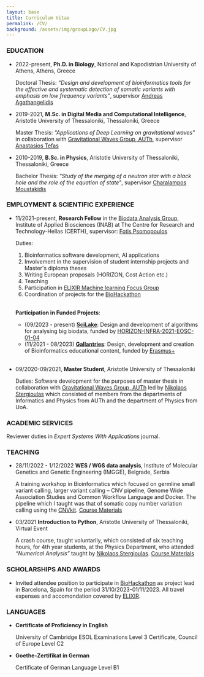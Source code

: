 ```yaml
---
layout: base
title: Curriculum Vitae
permalink: /CV/
background: /assets/img/groupLogo/CV.jpg
---
```




### EDUCATION
<p style="margin-bottom:15px"></p>

- 2022-present,    **Ph.D. in Biology**, National and Kapodistrian University of Athens, Athens, Greece

   Doctoral Thesis: *“Design and development of bioinformatics tools for the effective and systematic detection of somatic variants with emphasis on low frequency variants”*, supervisor [Andreas Agathangelidis](https://scholar.google.it/citations?user=IhoRB4AAAAAJ&hl=en)

- 2019-2021,    **M.Sc. in Digital Media and Computational Intelligence**, Aristotle University of Thessaloniki, Thessaloniki, Greece

   Master Thesis: *"Applications of Deep Learning on gravitational waves"* in collaboration with [Gravitational Waves Group, AUTh](https://niksterg.github.io/gw-group/), supervisor [Anastasios Tefas](https://scholar.google.com/citations?user=4stOS3YAAAAJ&hl=en)

- 2010-2019,    **B.Sc. in Physics**, Aristotle University of Thessaloniki, Thessaloniki, Greece

   Bachelor Thesis: *"Study of the merging of a neutron star with a black hole and the role of the equation of state"*, supervisor [Charalampos Moustakidis](https://scholar.google.com/citations?user=7qdKh78AAAAJ&hl=en)


### EMPLOYMENT & SCIENTIFIC EXPERIENCE
<p style="margin-bottom:15px"></p>

- 11/2021-present,  **Research Fellow** in the [Biodata Analysis Group](https://biodataanalysisgroup.github.io/), Institute of Applied Biosciences (INAB) at The Centre for Research and Technology-Hellas (CERTH), supervisor: [Fotis Psomopoulos](https://scholar.google.gr/citations?user=Fp0LAqsAAAAJ&hl=en)

   Duties: 
   
   1. Bioinformatics software development, AI applications 
   2. Involvement in the supervision of student internship projects and Master's diploma theses 
   3. Writing European proposals  (HORIZON, Cost Action etc.) 
   4. Teaching 
   5. Participation in [ELIXIR Machine learning Focus Group](https://elixir-europe.org/focus-groups/machine-learning) 
   6. Coordination of projects for the [BioHackathon](https://biohackathon-europe.org/)
<br/><br/>

   **Participation in Funded Projects**:

    - (09/2023 - present) [**SciLake**](https://ec.europa.eu/info/funding-tenders/opportunities/portal/screen/how-to-participate/org-details/999999999/project/101058573/program/43108390/details): Design and development of algorithms for analysing big biodata, funded by [HORIZON-INFRA-2021-EOSC-01-04](https://ec.europa.eu/info/funding-tenders/opportunities/portal/screen/opportunities/topic-details/horizon-infra-2021-eosc-01-04)
    - (11/2021 - 08/2023) [**Gallantries**](https://gallantries.github.io/): Design, development and creation of Bioinformatics educational content, funded by [Erasmus+](https://ec.europa.eu/programmes/erasmus-plus/node_en)
<br/><br/>


- 09/2020-09/2021, 	**Master Student**, Aristotle University of Thessaloniki

   Duties: Software development for the purposes of master thesis in collaboration with [Gravitational Waves Group, AUTh](https://niksterg.github.io/gw-group/) led by [Nikolaos Stergioulas](https://scholar.google.gr/citations?user=AXlRP8EAAAAJ&hl=el) which consisted of members from the departments of Informatics and Physics from AUTh and the department of Physics from UoA.



### ACADEMIC SERVICES
<p style="margin-bottom:15px"></p>

Reviewer duties in *Expert Systems With Applications* journal. 


### TEACHING
<p style="margin-bottom:15px"></p>

- 28/11/2022 - 1/12/2022 	**WES / WGS data analysis**, Institute of Molecular Genetics and Genetic Engineering (IMGGE), Belgrade, Serbia

   A training workshop in Bioinformatics which focused on germline small variant calling, larger variant calling – CNV pipeline, Genome Wide Association Studies and Common Workflow Language and Docker. The pipeline which I taught was that of somatic copy number variation calling using the [CNVkit](https://cnvkit.readthedocs.io/en/stable/). [Course Materials](https://github.com/BiodataAnalysisGroup/IMGGE-WES-WGS-data-analysis-workshop)


- 03/2021 	**Introduction to Python**, Aristotle University of Thessaloniki, Virtual Event

   A crash course, taught voluntarily, which consisted of six teaching hours, for 4th year students, at the Physics Department, who attended *“Numerical Analysis”* taught by [Nikolaos Stergioulas](https://scholar.google.gr/citations?user=AXlRP8EAAAAJ&hl=el). [Course Materials](https://github.com/sfragkoul/Python_Intro)

### SCHOLARSHIPS AND AWARDS
<p style="margin-bottom:15px"></p>

- Invited attendee position to participate in [BioHackathon](https://biohackathon-europe.org/) as project lead in Barcelona, Spain for the period 31/10/2023-01/11/2023. All travel expenses and accomondation covered by [ELIXIR](https://elixir-europe.org/).

### LANGUAGES
<p style="margin-bottom:15px"></p>

- **Certificate of Proficiency in English**

   University of Cambridge ESOL Examinations Level 3 Certificate, Council of Europe Level C2

- **Goethe-Zertifikat in German**

   Certificate of German Language Level B1

